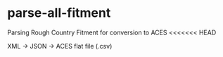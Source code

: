 # parse-all-fitment
Parsing Rough Country Fitment for conversion to ACES
<<<<<<< HEAD

XML -> JSON -> ACES flat file (.csv)
